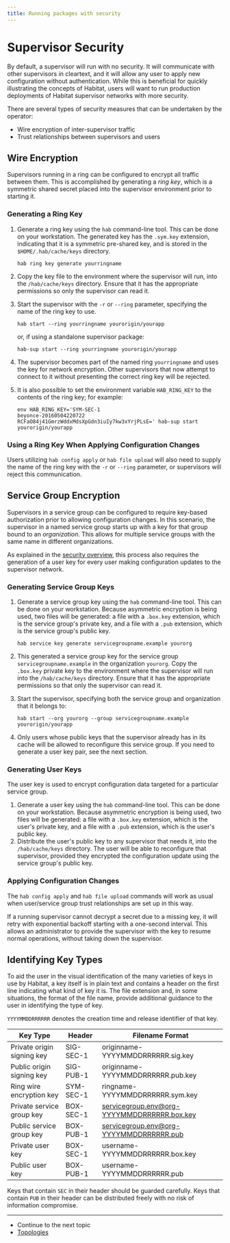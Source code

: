 ```yaml
---
title: Running packages with security
---
```


# Supervisor Security

By default, a supervisor will run with no security. It will communicate with other supervisors in cleartext, and it will allow any user to apply new configuration without authentication. While this is beneficial for quickly illustrating the concepts of Habitat, users will want to run production deployments of Habitat supervisor networks with more security.

There are several types of security measures that can be undertaken by the operator:

* Wire encryption of inter-supervisor traffic
* Trust relationships between supervisors and users

## Wire Encryption

Supervisors running in a ring can be configured to encrypt all traffic between them. This is accomplished by generating a _ring key_, which is a symmetric shared secret placed into the supervisor environment prior to starting it.

### Generating a Ring Key

1. Generate a ring key using the `hab` command-line tool. This can be done on your workstation. The generated key has the `.sym.key` extension, indicating that it is a symmetric pre-shared key, and is stored in the `$HOME/.hab/cache/keys` directory.

       hab ring key generate yourringname

2. Copy the key file to the environment where the supervisor will run, into the `/hab/cache/keys` directory. Ensure that it has the appropriate permissions so only the supervisor can read it.
3. Start the supervisor with the `-r` or `--ring` parameter, specifying the name of the ring key to use.

       hab start --ring yourringname yourorigin/yourapp

    or, if using a standalone supervisor package:

       hab-sup start --ring yourringname yourorigin/yourapp

4. The supervisor becomes part of the named ring `yourringname` and uses the key for network encryption. Other supervisors that now attempt to connect to it without presenting the correct ring key will be rejected.
5. It is also possible to set the environment variable `HAB_RING_KEY` to the contents of the ring key; for example:

       env HAB_RING_KEY='SYM-SEC-1
       beyonce-20160504220722
       RCFaO84j41GmrzWddxMdsXpGdn3iuIy7kw3xYrjPLsE=' hab-sup start yourorigin/yourapp

### Using a Ring Key When Applying Configuration Changes

Users utilizing `hab config apply` or `hab file upload` will also need to supply the name of the ring key with the `-r` or `--ring` parameter, or supervisors will reject this communication.

## Service Group Encryption

Supervisors in a service group can be configured to require key-based authorization prior to allowing configuration changes. In this scenario, the supervisor in a named service group starts up with a key for that group bound to an _organization_. This allows for multiple service groups with the same name in different organizations.

As explained in the [security overview](...), this process also requires the generation of a user key for every user making configuration updates to the supervisor network.

### Generating Service Group Keys

1. Generate a service group key using the `hab` command-line tool. This can be done on your workstation. Because asymmetric encryption is being used, two files will be generated: a file with a `.box.key` extension, which is the service group's private key, and a file with a `.pub` extension, which is the service group's public key.

       hab service key generate servicegroupname.example yourorg

2. This generated a service group key for the service group `servicegroupname.example` in the organization `yourorg`. Copy the `.box.key` private key to the environment where the supervisor will run into the `/hab/cache/keys` directory. Ensure that it has the appropriate permissions so that only the supervisor can read it.
3. Start the supervisor, specifying both the service group and organization that it belongs to:

       hab start --org yourorg --group servicegroupname.example yourorigin/yourapp

4. Only users whose public keys that the supervisor already has in its cache will be allowed to reconfigure this service group. If you need to generate a user key pair, see the next section.

### Generating User Keys

The user key is used to encrypt configuration data targeted for a particular service group.

1. Generate a user key using the `hab` command-line tool. This can be done on your workstation. Because asymmetric encryption is being used, two files will be generated: a file with a `.box.key` extension, which is the user's private key, and a file with a `.pub` extension, which is the user's public key.
2. Distribute the user's public key to any supervisor that needs it, into the `/hab/cache/keys` directory. The user will be able to reconfigure that supervisor, provided they encrypted the configuration update using the service group's public key.

### Applying Configuration Changes

The `hab config apply` and `hab file upload` commands will work as usual when user/service group trust relationships are set up in this way.

If a running supervisor cannot decrypt a secret due to a missing key, it will retry with exponential backoff starting with a one-second interval. This allows an administrator to provide the supervisor with the key to resume normal operations, without taking down the supervisor.

## Identifying Key Types

To aid the user in the visual identification of the many varieties of keys in use by Habitat, a key itself is in plain text and contains a header on the first line indicating what kind of key it is. The file extension and, in some situations, the format of the file name, provide additional guidance to the user in identifying the type of key.

`YYYYMMDDRRRRRR` denotes the creation time and release identifier of that key.

| Key Type | Header | Filename Format |
|---|---|---|
| Private origin signing key | SIG-SEC-1 | originname-YYYYMMDDRRRRRR.sig.key |
| Public origin signing key | SIG-PUB-1 | originname-YYYYMMDDRRRRRR.pub.key |
| Ring wire encryption key | SYM-SEC-1 | ringname-YYYYMMDDRRRRRR.sym.key |
| Private service group key | BOX-SEC-1 | servicegroup.env@org-YYYYMMDDRRRRRR.box.key |
| Public service group key | BOX-PUB-1 | servicegroup.env@org-YYYYMMDDRRRRRR.pub |
| Private user key | BOX-SEC-1 | username-YYYYMMDDRRRRRR.box.key |
| Public user key | BOX-PUB-1 | username-YYYYMMDDRRRRRR.pub |

Keys that contain `SEC` in their header should be guarded carefully. Keys that contain `PUB` in their header can be distributed freely with no risk of information compromise.

<hr>
<ul class="main-content--link-nav">
  <li>Continue to the next topic</li>
  <li><a href="/docs/run-packages-topologies">Topologies</a></li>
</ul>
